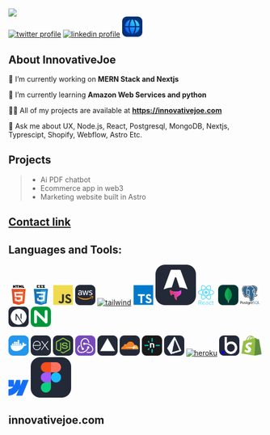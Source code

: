 
<div> 
  <img width="500" align="center" src="https://readme-typing-svg.herokuapp.com?font=inter&weight=500&duration=4000&pause=700&color=027BFE&random=false&width=435&lines=Hi+I'm+Joel;Let's+connect"/>
</div>
<a href="https://twitter.com/articulate_joe" target="_blank" rel="nofollow"><img src="https://skillicons.dev/icons?i=twitter" alt="twitter profile" width="40" height="40" style="max-width: 100%;"></a> 
<a href="https://www.linkedin.com/in/joel-george-web-product-designer-researcher/" target="_blank" rel="nofollow"><img src="https://skillicons.dev/icons?i=linkedin" alt="linkedin profile" width="40" height="40" style="max-width: 100%;"></a> 
<a href="https://innovativejoe.com" target="_blank" rel="nofollow"><img src="https://github.com/InnovativeJoe/InnovativeJoe/blob/main/assets/icons/Website.svg" alt="my website" width="40" height="40" style="max-width: 100%;"></a> 

<!--<p align="left"> <img src="https://komarev.com/ghpvc/?username=innovativejoe&label=Profile%20views&color=0e75b6&style=flat" alt="innovativejoe" /> </p>-->


## About InnovativeJoe

   🔭 I’m currently working on **MERN Stack and Nextjs**
    
   🌱 I’m currently learning **Amazon Web Services and python**
    
   👨‍💻 All of my projects are available at **https://innovativejoe.com**
    
   💬 Ask me about UX, Node.js, React, Postgresql, MongoDB, Nextjs, Typrescipt, Shopify, Webflow, Astro Etc.

## Projects
> - Ai PDF chatbot
> - Ecommerce app in web3
> - Marketing website built in Astro
    
## <a href="https://innovativejoe.com/contact">Contact link</a>

## Languages and Tools:
<a href="https://www.w3schools.com/html/" target="_blank" rel="nofollow"><img src="https://raw.githubusercontent.com/devicons/devicon/master/icons/html5/html5-original-wordmark.svg" alt="Html5" width="40" height="40" style="max-width: 100%;"></a> <a href="https://www.w3schools.com/css/" target="_blank" rel="nofollow"><img src="https://raw.githubusercontent.com/devicons/devicon/master/icons/css3/css3-original-wordmark.svg" alt="CSS3" width="40" height="40" style="max-width: 100%;"></a> <a href="https://www.w3schools.com/javascript/" target="_blank" rel="nofollow"><img src="https://raw.githubusercontent.com/devicons/devicon/master/icons/javascript/javascript-original.svg" alt="javascript" width="40" height="40" style="max-width: 100%;"></a> <a href="https://aws.amazon.com" target="_blank" rel="nofollow"><img src="https://github.com/tandpfun/skill-icons/blob/main/icons/AWS-Dark.svg" alt="AWS" width="40" height="40" style="max-width: 100%;"></a> <a href="https://tailwindcss.com/" target="_blank" rel="nofollow"><img src="https://camo.githubusercontent.com/0568e2de313626b2bd9b96f326941b012d45e9a4db1a23aa78bd8036207e57f8/68747470733a2f2f7777772e766563746f726c6f676f2e7a6f6e652f6c6f676f732f7461696c77696e646373732f7461696c77696e646373732d69636f6e2e737667" alt="tailwind" width="40" height="40" style="max-width: 100%;"></a> <a href="https://www.typescriptlang.org/" target="_blank" rel="nofollow"><img src="https://raw.githubusercontent.com/devicons/devicon/master/icons/typescript/typescript-original.svg" alt="Typescript" width="40" height="40" style="max-width: 100%;"></a> <a href="https://astro.build" target="_blank" rel="nofollow"><img src="https://github.com/InnovativeJoe/InnovativeJoe/blob/4091ea0288ad5ca6fdb0d7fa925c4f63610e5f26/assets/icons/Astro%20icon.svg" alt="Astro"></a><a href="https://react.dev/" target="_blank" rel="nofollow"><img src="https://raw.githubusercontent.com/devicons/devicon/master/icons/react/react-original-wordmark.svg" alt="React" width="40" height="40" style="max-width: 100%;"></a> <a href="https://www.mongodb.com/" target="_blank" rel="nofollow"><img src="https://github.com/tandpfun/skill-icons/blob/main/icons/MongoDB.svg" alt="Mongodb" width="40" height="40" style="max-width: 100%;"></a> <a href ="https://www.postgresql.org/" target="_blank" rel="nofollow"><img src="https://raw.githubusercontent.com/devicons/devicon/master/icons/postgresql/postgresql-original-wordmark.svg" alt="postgresql" width="40" height="40" style="max-width: 100%;"></a> <a href="https://nextjs.org/" target="_blank" rel="nofollow"><img src="https://github.com/tandpfun/skill-icons/blob/main/icons/NextJS-Dark.svg" alt="Nextjs" width="40" height="40" style="max-width: 100%;"></a> <a href="https://nginx.org/en/" target="_blank" rel="nofollow"><img src="https://github.com/tandpfun/skill-icons/blob/main/icons/Nginx.svg" alt="nginx" width="40" height="40" style="max-width: 100%;"></a> 

 <a href="https://www.docker.com/" target="_blank" rel="nofollow"><img src="https://github.com/tandpfun/skill-icons/blob/main/icons/Docker.svg" alt="docker" width="40" height="40" style="max-width: 100%;"></a> <a href ="https://expressjs.com/" target="_blank" rel="nofollow"><img src="https://github.com/tandpfun/skill-icons/blob/main/icons/ExpressJS-Dark.svg" alt="express" width="40" height="40" style="max-width: 100%;"></a> <a href="https://nodejs.org/en" target= "_blank" rel="nofollow"><img src="https://github.com/tandpfun/skill-icons/blob/main/icons/NodeJS-Dark.svg" alt="nodejs" width="40" height="40" style="max-width: 100%;"></a> <a href="https://redux.js.org/" target = "_blank" rel="nofollow"><img src="https://github.com/tandpfun/skill-icons/raw/main/icons/Redux.svg" width="40" height="40" style="max-width: 100%;"></a> <a href="https://vercel.com/" target="_blank" rel="nofollow"><img src = "https://github.com/tandpfun/skill-icons/blob/main/icons/Vercel-Dark.svg" alt="Vercel" width="40" height="40" style="max-width: 100%;"></a> <a href="https://www.cloudflare.com/" target="_blank" rel="nofollow"><img src= "https://github.com/InnovativeJoe/InnovativeJoe/blob/main/assets/icons/cloudflare%20icon.svg" alt="Cloudfare" width="40" height="40" style="max-width: 100%;"></a> <a href="https://www.netlify.com/" target="_blank" rel="nofollow"><img src="https://github.com/InnovativeJoe/InnovativeJoe/blob/main/assets/icons/netlify.svg"  alt="Netlify" width="40" height="40" style="max-width: 100%;"></a> <a href="https://www.prisma.io/" target="_blank" rel="nofollow"><img src="https://github.com/InnovativeJoe/InnovativeJoe/blob/main/assets/icons/prisma%20icon.svg"  alt="Prisma ORM" width="40" height="40" style="max-width: 100%;"></a> <a href="https://www.heroku.com/" target="_blank" rel="nofollow"><img src="https://camo.githubusercontent.com/a7553749f374bd64a02e5141697c24aeb9955ff99bb6de2ef80f4c1b6eb2ad6f/68747470733a2f2f7777772e766563746f726c6f676f2e7a6f6e652f6c6f676f732f6865726f6b752f6865726f6b752d69636f6e2e737667" alt="heroku" width="40" height="40" data-canonical-src="https://www.vectorlogo.zone/logos/heroku/heroku-icon.svg" style="max-width: 100%;"></a> <a href="https://www.bubble.io/" target="_blank" rel="nofollow"><img src="https://github.com/InnovativeJoe/InnovativeJoe/blob/main/assets/icons/bubble%20icon.svg"  alt="Bubble no code" width="40" height="40" style="max-width: 100%;"></a> <a href="https://www.shopify.com/" target="_blank" rel="nofollow"><img src="https://github.com/InnovativeJoe/InnovativeJoe/blob/main/assets/icons/Shopify%20icon.svg"  alt="Shopify" width="40" height="40" style="max-width: 100%;"></a> <a href="https://www.webflow.com/" target="_blank" rel="nofollow"><img src="https://github.com/InnovativeJoe/InnovativeJoe/blob/main/assets/icons/Webflow%20icon.svg"  alt="Webflow" width="40" height="40" style="max-width: 100%;"></a> <a href="https://www.figma.com/" target="_blank" rel="nofollow"><img src="https://github.com/InnovativeJoe/InnovativeJoe/blob/4091ea0288ad5ca6fdb0d7fa925c4f63610e5f26/assets/icons/Figma%20icon.svg"  alt="Figma"></a>
  
## innovativejoe.com

<!--
<p align="left"> <a href="https://github.com/ryo-ma/github-profile-trophy"><img src="https://github-profile-trophy.vercel.app/?username=innovativejoe" alt="innovativejoe" /></a> </p>
<p><img align="left" src="https://github-readme-stats.vercel.app/api/top-langs?username=innovativejoe&show_icons=true&locale=en&layout=compact" alt="innovativejoe" /></p>

<p>&nbsp;<img align="center" src="https://github-readme-stats.vercel.app/api?username=innovativejoe&show_icons=true&locale=en" alt="innovativejoe" /></p>

<p><img align="center" src="https://github-readme-streak-stats.herokuapp.com/?user=innovativejoe&" alt="innovativejoe" /></p>

- 👯 I’m looking to collaborate on ...
- 🤔 I’m looking for help with ...
- ⚡ Fun fact: ...


-->

